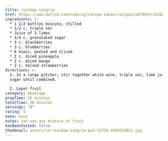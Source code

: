```yaml
---
title: rainbow sangria
href: https://www.delish.com/cooking/recipe-ideas/recipes/a47493/rainbow-sangria-recipe/
ingredients: |-
  * 1 1/2 bottles moscato, chilled
  * 1/2 c. triple sec
  * Juice of 3 limes
  * 1/4 c. granulated sugar
  * 3 c. blackberries
  * 3 c. blueberries
  * 6 kiwis, peeled and sliced
  * 2 c. diced pineapple
  * 2 c. diced mango
  * 2 c. halved strawberries
directions: >-
  1. In a large pitcher, stir together white wine, triple sec, lime juice, and
  sugar until combined.

  2. Layer fruit
category: beverage
prepTime: 15 minutes
totalTime: 20 minutes
servings: "8"
rating: 5
ease: easy
notes: can use any mixture of fruit
hasBeenTested: false
thumbnail: assets/14-rainbow-sangria-pin-12726-1589226811.jpg
---
```

